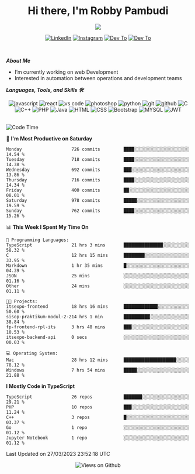 <div align="center">
   <h1>Hi there, I'm Robby Pambudi </h1>

<img src="https://pronoun.cyou/x/y?subject=He&object=Him&height=20"> 
</div>

<p align='center'>
   <a href="https://www.linkedin.com/in/robbypambudi" target="_blank"><img src="https://img.shields.io/badge/LinkedIn-0077B5?style=for-the-badge&logo=linkedin&logoColor=white" alt="LinkedIn"></a>
   <a href="https://www.instagram.com/robbypambudi" target="_blank"><img src="https://img.shields.io/badge/Instagram-E4405F?style=for-the-badge&logo=instagram&logoColor=white" alt="Instagram"></a>
   <a href="https://dev.to/robbypambudi" target="_blank"><img src="https://img.shields.io/badge/dev.to-0A0A0A?style=for-the-badge&logo=dev.to&logoColor=white" alt="Dev To"></a>
   <a href="https://www.facebook.com/robbyulungpambudi" target="_blank"><img src="https://img.shields.io/badge/Facebook-1877F2?style=for-the-badge&logo=facebook&logoColor=white" alt="Dev To"></a>

</p> <p>
<br>
   
***About Me***
   
- I’m currently working on web Development
- Interested in automation between operations and development teams
 
   
***Languages, Tools, and Skills 🛠***

   <div align="center">
   <img src="https://img.shields.io/badge/JavaScript-F7DF1E?style=for-the-badge&logo=javascript&logoColor=black" alt="javascript" />
      <img src="https://img.shields.io/badge/React-61DAFB?style=for-the-badge&logo=react&logoColor=black" alt="react" />
      <img src="https://img.shields.io/badge/vs%20code-007ACC?style=for-the-badge&logo=visual%20studio%20code&logoColor=white" alt="vs code" />
      <img src="https://img.shields.io/badge/adobe%20photoshop-31A8FF?style=for-the-badge&logo=adobe%20photoshop&logoColor=white" alt="photoshop" />
      <img src="https://img.shields.io/badge/python-3776AB?style=for-the-badge&logo=python&logoColor=white" alt="python" />
      <img src="https://img.shields.io/badge/Git-F05032?style=for-the-badge&logo=git&logoColor=white" alt="git" />
      <img src="https://img.shields.io/badge/GitHub-100000?style=for-the-badge&logo=github&logoColor=white" alt="github" />
      <img src="https://img.shields.io/badge/c-%2300599C.svg?style=for-the-badge&logo=c&logoColor=white" alt="C" />
      <img src="https://img.shields.io/badge/c++-%2300599C.svg?style=for-the-badge&logo=c%2B%2B&logoColor=white" alt="C++" />   
      <img src="https://img.shields.io/badge/PHP-777BB4?style=for-the-badge&logo=php&logoColor=white" alt="PHP" />
      <img src="https://img.shields.io/badge/Java-ED8B00?style=for-the-badge&logo=java&logoColor=white" alt="Java"/>
      <img src="https://img.shields.io/badge/HTML5-E34F26?style=for-the-badge&logo=html5&logoColor=white" alt="HTML" />
      <img src="https://img.shields.io/badge/CSS-239120?&style=for-the-badge&logo=css3&logoColor=white" alt ="CSS" />
      <img src="https://img.shields.io/badge/Bootstrap-563D7C?style=for-the-badge&logo=bootstrap&logoColor=white" alt="Bootstrap" />
      <img src="https://img.shields.io/badge/MySQL-00000F?style=for-the-badge&logo=mysql&logoColor=white" alt="MYSQL" />
      <img src="https://img.shields.io/badge/json%20web%20tokens-323330?style=for-the-badge&logo=json-web-tokens&logoColor=pink" alt="JWT" />
      
   </div><br>
   
<!--START_SECTION:waka-->
![Code Time](http://img.shields.io/badge/Code%20Time-585%20hrs%2052%20mins-blue)

📅 **I'm Most Productive on Saturday** 

```text
Monday                   726 commits         ████░░░░░░░░░░░░░░░░░░░░░   14.54 % 
Tuesday                  718 commits         ████░░░░░░░░░░░░░░░░░░░░░   14.38 % 
Wednesday                692 commits         ███░░░░░░░░░░░░░░░░░░░░░░   13.86 % 
Thursday                 716 commits         ████░░░░░░░░░░░░░░░░░░░░░   14.34 % 
Friday                   400 commits         ██░░░░░░░░░░░░░░░░░░░░░░░   08.01 % 
Saturday                 978 commits         █████░░░░░░░░░░░░░░░░░░░░   19.59 % 
Sunday                   762 commits         ████░░░░░░░░░░░░░░░░░░░░░   15.26 % 
```


📊 **This Week I Spent My Time On** 

```text
💬 Programming Languages: 
TypeScript               21 hrs 3 mins       ███████████████░░░░░░░░░░   58.32 % 
C                        12 hrs 15 mins      ████████░░░░░░░░░░░░░░░░░   33.95 % 
Markdown                 1 hr 35 mins        █░░░░░░░░░░░░░░░░░░░░░░░░   04.39 % 
JSON                     25 mins             ░░░░░░░░░░░░░░░░░░░░░░░░░   01.16 % 
Other                    24 mins             ░░░░░░░░░░░░░░░░░░░░░░░░░   01.11 % 

🐱‍💻 Projects: 
itsexpo-frontend         18 hrs 16 mins      █████████████░░░░░░░░░░░░   50.60 % 
sisop-praktikum-modul-2-214 hrs 1 min        ██████████░░░░░░░░░░░░░░░   38.84 % 
fp-frontend-rpl-its      3 hrs 48 mins       ███░░░░░░░░░░░░░░░░░░░░░░   10.53 % 
itsexpo-backend-api      0 secs              ░░░░░░░░░░░░░░░░░░░░░░░░░   00.03 % 

💻 Operating System: 
Mac                      28 hrs 12 mins      ████████████████████░░░░░   78.12 % 
Windows                  7 hrs 54 mins       █████░░░░░░░░░░░░░░░░░░░░   21.88 % 
```

**I Mostly Code in TypeScript** 

```text
TypeScript               26 repos            ███████░░░░░░░░░░░░░░░░░░   29.21 % 
PHP                      10 repos            ███░░░░░░░░░░░░░░░░░░░░░░   11.24 % 
C++                      3 repos             █░░░░░░░░░░░░░░░░░░░░░░░░   03.37 % 
Go                       1 repo              ░░░░░░░░░░░░░░░░░░░░░░░░░   01.12 % 
Jupyter Notebook         1 repo              ░░░░░░░░░░░░░░░░░░░░░░░░░   01.12 % 
```




 Last Updated on 27/03/2023 23:52:18 UTC
<!--END_SECTION:waka-->

<div align="center">
<img src="https://komarev.com/ghpvc/?username=robbypambudi&color=green" alt="Views on Github" />
</div>

